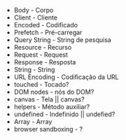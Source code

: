 * Body - Corpo 
* Client - Cliente
* Encoded - Codificado
* Prefetch - Pré-carregar
* Query String - String de pesquisa
* Resource - Recurso
* Request - Request
* Response - Resposta
* String - String
* URL Encoding - Codificação da URL
* touched - Tocado?
* DOM nodes - nós do DOM?
* canvas - Tela || canvas?
* helpers - Método auxiliar?
* undefined - Indefinido || undefied?
* Array - Array
* browser sandboxing - ?